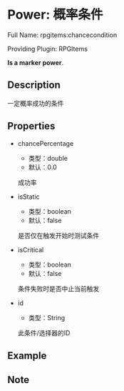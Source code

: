 # Power: 概率条件

<!-- 本文件是通过游戏内 `/rpgitem gen-wiki` 命令生成的。 -->
<!-- 请只在对应的 "beginCustomXXXX" 与 "endCustomXXXX" 间编辑。  -->
<!-- 如果您想修改技能或其属性的描述， -->
<!-- 请修改 "resources/lang/zh_CN.yml" 中对应的项。 -->

Full Name: rpgitems:chancecondition

Providing Plugin: RPGItems

**Is a marker power**.


<!-- beginCustomHeader -->
<!-- endCustomHeader -->

## Description

一定概率成功的条件
<!-- beginCustomDescription -->
<!-- endCustomDescription -->

## Properties

* chancePercentage

  * 类型：double
  * 默认：0.0

  成功率

* isStatic

  * 类型：boolean
  * 默认：false

  是否仅在触发开始时测试条件

* isCritical

  * 类型：boolean
  * 默认：false

  条件失败时是否中止当前触发

* id

  * 类型：String

  此条件/选择器的ID


<!-- beginCustomProperties -->
<!-- endCustomProperties -->

## Example

<!-- beginCustomExample -->
<!-- endCustomExample -->

## Note

<!-- beginCustomNote -->
<!-- endCustomNote -->